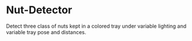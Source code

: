 # Nut-Detector
Detect three class of nuts kept in a colored tray under variable lighting and variable tray pose and distances. 

